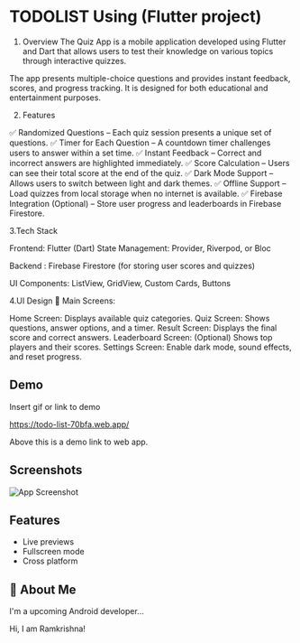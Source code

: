 
# TODOLIST Using (Flutter project)

1. Overview
The Quiz App is a mobile application developed using Flutter and Dart that allows users to test their knowledge on various topics through interactive quizzes. 

The app presents multiple-choice questions and provides instant feedback, scores, and progress tracking. It is designed for both educational and entertainment purposes.


2. Features

✅ Randomized Questions – Each quiz session presents a unique set of questions.
✅ Timer for Each Question – A countdown timer challenges users to answer within a set time.
✅ Instant Feedback – Correct and incorrect answers are highlighted immediately.
✅ Score Calculation – Users can see their total score at the end of the quiz.
✅ Dark Mode Support – Allows users to switch between light and dark themes.
✅ Offline Support – Load quizzes from local storage when no internet is available.
✅ Firebase Integration (Optional) – Store user progress and leaderboards in Firebase Firestore.



3.Tech Stack

Frontend: Flutter (Dart)
State Management: Provider, Riverpod, or Bloc

Backend : Firebase Firestore (for storing user scores and quizzes)

UI Components: ListView, GridView, Custom Cards, Buttons


4.UI Design
📌 Main Screens:

Home Screen: Displays available quiz categories.
Quiz Screen: Shows questions, answer options, and a timer.
Result Screen: Displays the final score and correct answers.
Leaderboard Screen: (Optional) Shows top players and their scores.
Settings Screen: Enable dark mode, sound effects, and reset progress.

## Demo

Insert gif or link to demo

https://todo-list-70bfa.web.app/

Above this is a demo link to web app.
## Screenshots

![App Screenshot](https://via.placeholder.com/468x300?text=App+Screenshot+Here)



## Features

- Live previews
- Fullscreen mode
- Cross platform


## 🚀 About Me
I'm a upcoming Android developer...



Hi, I am Ramkrishna!

